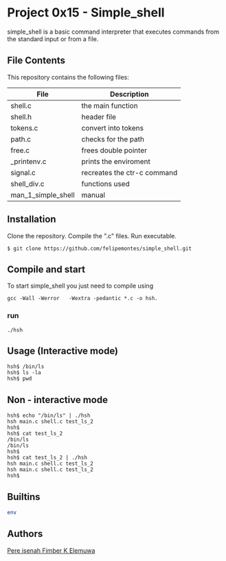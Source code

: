 # Project 0x15 - Simple_shell

simple_shell is a basic command interpreter that executes commands from the standard input or from a file.

## File Contents
This repository contains the following files:

|   **File**   |   **Description**   |
| -------------- | --------------------- |
| shell.c | the main function |
| shell.h | header file |
| tokens.c | convert into tokens |
| path.c | checks for the path |
| free.c | frees double pointer |
| _printenv.c | prints the enviroment |
| signal.c | recreates the ctr-c command |
| shell_div.c | functions used |
| man_1_simple_shell | manual |

## Installation
Clone the repository. Compile the ".c" files. Run executable.

```
$ git clone https://github.com/felipemontes/simple_shell.git
```

## Compile and start

To start simple_shell you just need to compile using

```
gcc -Wall -Werror   -Wextra -pedantic *.c -o hsh.
```

### run

```
./hsh
```

## Usage (Interactive mode)

```
hsh$ /bin/ls
hsh$ ls -la
hsh$ pwd
```
## Non - interactive mode

```
hsh$ echo "/bin/ls" | ./hsh
hsh main.c shell.c test_ls_2
hsh$
hsh$ cat test_ls_2
/bin/ls
/bin/ls
hsh$
hsh$ cat test_ls_2 | ./hsh
hsh main.c shell.c test_ls_2
hsh main.c shell.c test_ls_2
hsh$
```

## Builtins
```bash
env
```

## Authors
[Pere isenah ](https://github.com/Pere-Isenah)
[Fimber K Elemuwa](https://github.com/Fimber)
